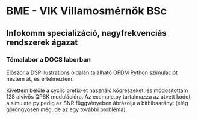 # BME - VIK Villamosmérnök BSc

## Infokomm specializáció, nagyfrekvenciás rendszerek ágazat

### Témalabor a DOCS laborban

Először a [DSPIllustrations](https://dspillustrations.com/pages/posts/misc/python-ofdm-example.html) oldalán található OFDM Python szimulációt néztem át, és értelmeztem.

Kivettem belőle a cyclic prefix-et használó kódrészeket, és módosítottam 128 alvivős QPSK modulációra.
Az example.py tartalmazza az átvett kódot, a simulate.py pedig az SNR függvényében ábrázolja a bithibaarányt (elég göröngyösen még, de az egy további probléma).